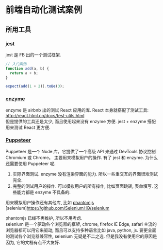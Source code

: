 # 前端自动化测试案例

## 所用工具

### [jest](https://jestjs.io/zh-Hans/)

jest 是 FB 出的一个测试框架.  
```js
// 入门案例
function add(a, b) {
  return a + b;
}

expect(add(1 + 2)).toBe(3);
```

### [enzyme](https://airbnb.io/enzyme/)

enzyme 是 airbnb 出的测试 React 应用的库. React 本身就搭配了测试工具: http://react.html.cn/docs/test-utils.html   
但是提供的工具还是太少, 而且使用起来没有 enzyme 方便. jest + enzyme 搭配用来测试 React 更方便.

### [Puppeteer](https://zhaoqize.github.io/puppeteer-api-zh_CN/#/)

Puppeteer 是一个 Node 库，它提供了一个高级 API 来通过 DevTools 协议控制 Chromium 或 Chrome。
主要用来模拟用户的操作. 有了 jest 和 enzyme. 为什么还需要使用 Puppeteer 呢.

1. 实际界面测试. enzyme 没有渲染界面的能力. 所以一些重交互的界面很难测试完全.
2. 完整的测试用户的操作. 可以模拟用户的所有操作, 比如页面跳转, 表单填写. 这些能力都是 enzyme 不具备的.

用来模拟用户操作还有其他库, 比如 [phantomjs](https://github.com/ariya/phantomjs) [selenium]https://github.com/SeleniumHQ/selenium 

phantomjs 已经不再维护, 所以不用考虑.  
selenium 是一个驱动各个浏览器的框架, chrome, firefox IE Edge, safari 主流的浏览器都可以用它来驱动, 而且可以支持多种语言比如 java, python, js.
要更全面的测试各个浏览器兼容性, selenium 无疑是不二之选. 但是我没有使用它的原因是因为, 它的文档有点不大友好.